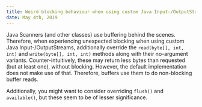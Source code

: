 ```yaml
---
title: Weird blocking behaviour when using custom Java Input-/OutputStreams (eg. in conjunction with scanners)
date: May 4th, 2019
---
```


Java Scanners (and other classes) use buffering behind the scenes. Therefore, when experiencing unexpected blocking when using custom Java Input-/OutputStreams, additionally override the `read(byte[], int, int)` and `write(byte[], int, int)` methods along with their no-argument variants. Counter-intuitively, these may return less bytes than requested (but at least one), without blocking. However, the default implementation does not make use of that. Therefore, buffers use them to do non-blocking buffer reads.

Additionally, you might want to consider overriding `flush()` and `available()`, but these seem to be of lesser significance.
